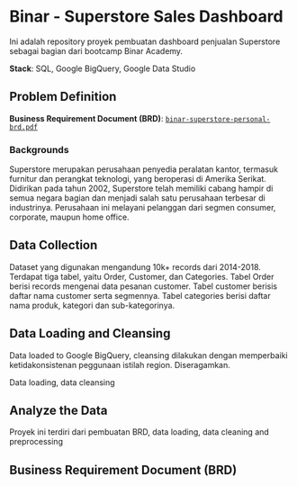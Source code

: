 # Binar - Superstore Sales Dashboard

Ini adalah repository proyek pembuatan dashboard penjualan Superstore sebagai bagian dari bootcamp Binar Academy.

**Stack**: SQL, Google BigQuery, Google Data Studio

## Problem Definition
**Business Requirement Document (BRD)**: [`binar-superstore-personal-brd.pdf`](xx)

### Backgrounds
Superstore merupakan perusahaan penyedia peralatan kantor, termasuk furnitur dan perangkat teknologi, yang beroperasi di Amerika Serikat. Didirikan pada tahun 2002, Superstore telah memiliki cabang hampir di semua negara bagian dan menjadi salah satu perusahaan terbesar di industrinya. Perusahaan ini melayani pelanggan dari segmen consumer, corporate, maupun home office.

## Data Collection
Dataset yang digunakan mengandung 10k+ records dari 2014-2018. Terdapat tiga tabel, yaitu Order, Customer, dan Categories. Tabel Order berisi records mengenai data pesanan customer. Tabel customer berisis daftar nama customer serta segmennya. Tabel categories berisi daftar nama produk, kategori dan sub-kategorinya.

## Data Loading and Cleansing
Data loaded to Google BigQuery, cleansing dilakukan dengan memperbaiki ketidakonsistenan peggunaan istilah region. Diseragamkan.

Data loading, data cleansing

## Analyze the Data

Proyek ini terdiri dari pembuatan BRD, data loading, data cleaning and preprocessing

## Business Requirement Document (BRD)
